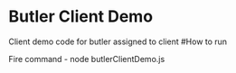 # Butler Client Demo
Client demo code for butler assigned to client
#How to run 

Fire command - node butlerClientDemo.js
